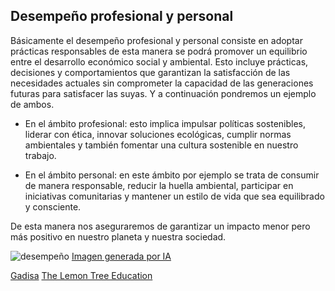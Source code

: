 ## Desempeño profesional y personal

Básicamente el desempeño profesional y personal consiste en adoptar
prácticas responsables de esta manera se podrá promover un equilibrio 
entre el desarrollo económico social y ambiental. Esto incluye prácticas,
decisiones y comportamientos que garantizan la satisfacción de las necesidades
actuales sin comprometer la capacidad de las generaciones futuras para satisfacer
las suyas. Y a continuación pondremos un ejemplo de ambos.

* En el ámbito profesional: esto implica impulsar políticas sostenibles, liderar con
  ética, innovar soluciones ecológicas, cumplir normas ambientales y también fomentar
  una cultura sostenible en nuestro trabajo.

* En el ámbito personal: en este ámbito por ejemplo se trata de consumir de manera
  responsable, reducir la huella ambiental, participar en iniciativas comunitarias
  y mantener un estilo de vida que sea equilibrado y consciente.

De esta manera nos aseguraremos de garantizar un impacto menor pero más positivo en
nuestro planeta y nuestra sociedad.

![desempeño](img/desempeño.jpg)
[Imagen generada por IA](https://chatgpt.com/)

[Gadisa](https://www.gadisa.es/blog/desarrollo-profesional-sostenible-como-fomentarlo/)
[The Lemon Tree Education](https://www.thelemontreeeducation.com/el-mundo-sostenible-a-traves-de-tu-desarrollo-personal/)
